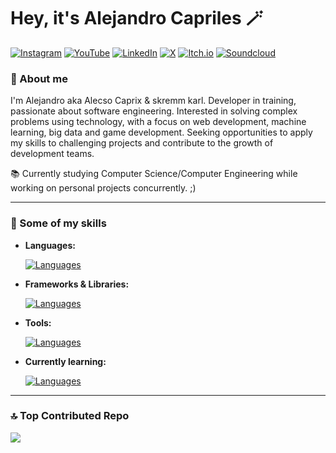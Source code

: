 # Hey, it's Alejandro Capriles 🪄

[![Instagram](https://img.shields.io/badge/Instagram-pink?style=for-the-badge&logo=Instagram&logoSize=auto&color=ff2f69)](https://www.instagram.com/alecsodev) [![YouTube](https://img.shields.io/badge/Subscribe-red?style=for-the-badge&logo=youtube&logoSize=auto&color=ff2a30)](https://www.youtube.com/@alecsocaprix) [![LinkedIn](https://img.shields.io/badge/Linkedin-blue?style=for-the-badge&logo=linkedin)](https://linkedin.com/in/https://www.linkedin.com/in/alejandro-capriles/) [![X](https://img.shields.io/badge/Follow%20Me-black?style=for-the-badge&logo=x&logoSize=auto&color=00000c)](https://x.com/alecsocaprix) [![Itch.io](https://img.shields.io/badge/Itch.io-red?style=for-the-badge&logo=itchdotio&logoColor=ffffff&logoSize=auto&color=%23FA5C5C)](https://alecso-c.itch.io/) [![Soundcloud](https://img.shields.io/badge/Soundcloud-orange?style=for-the-badge&logo=soundcloud&logoColor=ffffff&logoSize=auto&color=ff5500)](https://soundcloud.com/alecsocaprix)

### 🌠 About me
I'm Alejandro aka Alecso Caprix & skremm karl. Developer in training, passionate about software engineering. Interested in solving complex problems using technology, with a focus on web development, machine learning, big data and game development. Seeking opportunities to apply my skills to challenging projects and contribute to the growth of development teams.

📚 Currently studying Computer Science/Computer Engineering while working on personal projects concurrently. ;)

---

### 🔮 Some of my skills

- **Languages:**

  [![Languages](https://skillicons.dev/icons?i=py,html,css,js,ts)](https://skillicons.dev)

- **Frameworks & Libraries:**

  [![Languages](https://skillicons.dev/icons?i=nodejs,tailwind,react,vite,gradle,pug,babel,bootstrap,gulp,astro)](https://skillicons.dev)
  
- **Tools:**

  [![Languages](https://skillicons.dev/icons?i=vscode,idea,git,figma,blender,obsidian,photoshop,illustrator,windows)](https://skillicons.dev)

- **Currently learning:**

  [![Languages](https://skillicons.dev/icons?i=java,php,laravel,postgres,mysql,cpp)](https://skillicons.dev)

---  

### 🔝 Top Contributed Repo
![](https://github-contributor-stats.vercel.app/api?username=alecsoc&limit=5&theme=react&combine_all_yearly_contributions=true)
